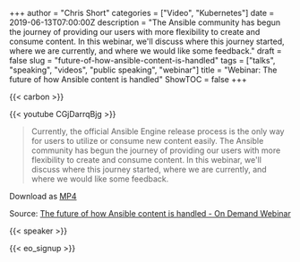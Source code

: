 +++
author = "Chris Short"
categories = ["Video", "Kubernetes"]
date = 2019-06-13T07:00:00Z
description = "The Ansible community has begun the journey of providing our users with more flexibility to create and consume content. In this webinar, we'll discuss where this journey started, where we are currently, and where we would like some feedback."
draft = false
slug = "future-of-how-ansible-content-is-handled"
tags = ["talks", "speaking", "videos", "public speaking", "webinar"]
title = "Webinar: The future of how Ansible content is handled"
ShowTOC = false
+++

{{< carbon >}}

{{< youtube CGjDarrqBjg >}}

> Currently, the official Ansible Engine release process is the only way for users to utilize or consume new content easily. The Ansible community has begun the journey of providing our users with more flexibility to create and consume content. In this webinar, we'll discuss where this journey started, where we are currently, and where we would like some feedback.

Download as [MP4](https://cache.chrisshort.net/file/cache-chrisshort-net/2019-06-13+10.03-The-future-of-how-Ansible-content-is-handled.mp4)

Source: [The future of how Ansible content is handled - On Demand Webinar](https://www.ansible.com/resources/webinars-training/collections-future-of-how-ansible-content-is-handled)

{{< speaker >}}

{{< eo_signup >}}

